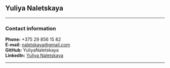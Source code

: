 ## Yuliya Naletskaya
*******

### Contact information
**Phone:** +375 29 856 15 82  
**E-mail:** naletskaya@gmail.com  
**GitHub:** YuliyaNaletskaya  
**LinkedIn:** [Yuliya Naletskaya](https://www.linkedin.com/in/yuliya-naletskaya-08140698/)  
*******